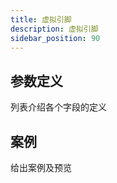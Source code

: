 ```yaml
---
title: 虚拟引脚
description: 虚拟引脚
sidebar_position: 90
---
```


## 参数定义

列表介绍各个字段的定义

## 案例

给出案例及预览




